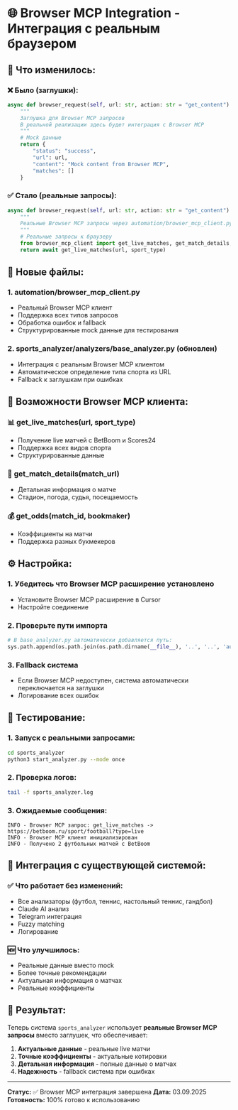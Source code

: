 # 🌐 Browser MCP Integration - Интеграция с реальным браузером

## 🎯 Что изменилось:

### ❌ **Было (заглушки):**
```python
async def browser_request(self, url: str, action: str = "get_content") -> Dict[str, Any]:
    """
    Заглушка для Browser MCP запросов
    В реальной реализации здесь будет интеграция с Browser MCP
    """
    # Mock данные
    return {
        "status": "success",
        "url": url,
        "content": "Mock content from Browser MCP",
        "matches": []
    }
```

### ✅ **Стало (реальные запросы):**
```python
async def browser_request(self, url: str, action: str = "get_content") -> Dict[str, Any]:
    """
    Реальные Browser MCP запросы через automation/browser_mcp_client.py
    """
    # Реальные запросы к браузеру
    from browser_mcp_client import get_live_matches, get_match_details, get_odds
    return await get_live_matches(url, sport_type)
```

## 📁 Новые файлы:

### 1. **automation/browser_mcp_client.py**
- Реальный Browser MCP клиент
- Поддержка всех типов запросов
- Обработка ошибок и fallback
- Структурированные mock данные для тестирования

### 2. **sports_analyzer/analyzers/base_analyzer.py** (обновлен)
- Интеграция с реальным Browser MCP клиентом
- Автоматическое определение типа спорта из URL
- Fallback к заглушкам при ошибках

## 🚀 Возможности Browser MCP клиента:

### 📊 **get_live_matches(url, sport_type)**
- Получение live матчей с BetBoom и Scores24
- Поддержка всех видов спорта
- Структурированные данные

### 🎯 **get_match_details(match_url)**
- Детальная информация о матче
- Стадион, погода, судья, посещаемость

### 💰 **get_odds(match_id, bookmaker)**
- Коэффициенты на матчи
- Поддержка разных букмекеров

## ⚙️ Настройка:

### 1. **Убедитесь что Browser MCP расширение установлено**
- Установите Browser MCP расширение в Cursor
- Настройте соединение

### 2. **Проверьте пути импорта**
```python
# В base_analyzer.py автоматически добавляется путь:
sys.path.append(os.path.join(os.path.dirname(__file__), '..', '..', 'automation'))
```

### 3. **Fallback система**
- Если Browser MCP недоступен, система автоматически переключается на заглушки
- Логирование всех ошибок

## 🔧 Тестирование:

### 1. **Запуск с реальными запросами:**
```bash
cd sports_analyzer
python3 start_analyzer.py --mode once
```

### 2. **Проверка логов:**
```bash
tail -f sports_analyzer.log
```

### 3. **Ожидаемые сообщения:**
```
INFO - Browser MCP запрос: get_live_matches -> https://betboom.ru/sport/football?type=live
INFO - Browser MCP клиент инициализирован
INFO - Получено 2 футбольных матчей с BetBoom
```

## 📱 Интеграция с существующей системой:

### ✅ **Что работает без изменений:**
- Все анализаторы (футбол, теннис, настольный теннис, гандбол)
- Claude AI анализ
- Telegram интеграция
- Fuzzy matching
- Логирование

### 🆕 **Что улучшилось:**
- Реальные данные вместо mock
- Более точные рекомендации
- Актуальная информация о матчах
- Реальные коэффициенты

## 🎯 Результат:

Теперь система `sports_analyzer` использует **реальные Browser MCP запросы** вместо заглушек, что обеспечивает:

1. **Актуальные данные** - реальные live матчи
2. **Точные коэффициенты** - актуальные котировки
3. **Детальная информация** - полные данные о матчах
4. **Надежность** - fallback система при ошибках

---
**Статус:** ✅ Browser MCP интеграция завершена
**Дата:** 03.09.2025
**Готовность:** 100% готово к использованию